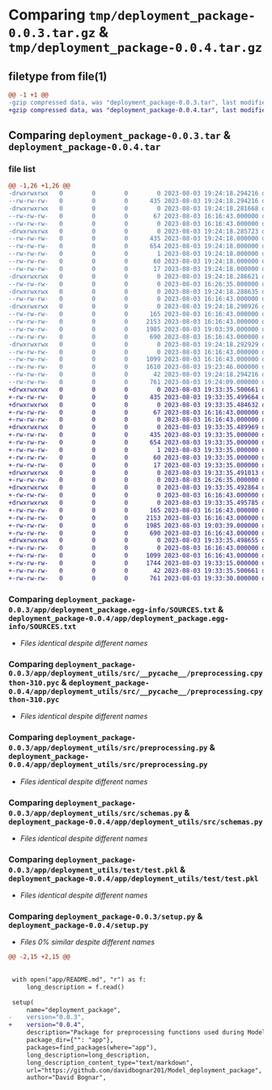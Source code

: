 # Comparing `tmp/deployment_package-0.0.3.tar.gz` & `tmp/deployment_package-0.0.4.tar.gz`

## filetype from file(1)

```diff
@@ -1 +1 @@
-gzip compressed data, was "deployment_package-0.0.3.tar", last modified: Thu Aug  3 19:24:18 2023, max compression
+gzip compressed data, was "deployment_package-0.0.4.tar", last modified: Thu Aug  3 19:33:35 2023, max compression
```

## Comparing `deployment_package-0.0.3.tar` & `deployment_package-0.0.4.tar`

### file list

```diff
@@ -1,26 +1,26 @@
-drwxrwxrwx   0        0        0        0 2023-08-03 19:24:18.294216 deployment_package-0.0.3/
--rw-rw-rw-   0        0        0      435 2023-08-03 19:24:18.294216 deployment_package-0.0.3/PKG-INFO
-drwxrwxrwx   0        0        0        0 2023-08-03 19:24:18.281668 deployment_package-0.0.3/app/
--rw-rw-rw-   0        0        0       67 2023-08-03 16:16:43.000000 deployment_package-0.0.3/app/README.md
--rw-rw-rw-   0        0        0        0 2023-08-03 16:16:43.000000 deployment_package-0.0.3/app/__init__.py
-drwxrwxrwx   0        0        0        0 2023-08-03 19:24:18.285723 deployment_package-0.0.3/app/deployment_package.egg-info/
--rw-rw-rw-   0        0        0      435 2023-08-03 19:24:18.000000 deployment_package-0.0.3/app/deployment_package.egg-info/PKG-INFO
--rw-rw-rw-   0        0        0      654 2023-08-03 19:24:18.000000 deployment_package-0.0.3/app/deployment_package.egg-info/SOURCES.txt
--rw-rw-rw-   0        0        0        1 2023-08-03 19:24:18.000000 deployment_package-0.0.3/app/deployment_package.egg-info/dependency_links.txt
--rw-rw-rw-   0        0        0       60 2023-08-03 19:24:18.000000 deployment_package-0.0.3/app/deployment_package.egg-info/requires.txt
--rw-rw-rw-   0        0        0       17 2023-08-03 19:24:18.000000 deployment_package-0.0.3/app/deployment_package.egg-info/top_level.txt
-drwxrwxrwx   0        0        0        0 2023-08-03 19:24:18.286621 deployment_package-0.0.3/app/deployment_utils/
--rw-rw-rw-   0        0        0        0 2023-08-03 16:26:35.000000 deployment_package-0.0.3/app/deployment_utils/__init__.py
-drwxrwxrwx   0        0        0        0 2023-08-03 19:24:18.288635 deployment_package-0.0.3/app/deployment_utils/src/
--rw-rw-rw-   0        0        0        0 2023-08-03 16:16:43.000000 deployment_package-0.0.3/app/deployment_utils/src/__init__.py
-drwxrwxrwx   0        0        0        0 2023-08-03 19:24:18.290926 deployment_package-0.0.3/app/deployment_utils/src/__pycache__/
--rw-rw-rw-   0        0        0      165 2023-08-03 16:16:43.000000 deployment_package-0.0.3/app/deployment_utils/src/__pycache__/__init__.cpython-310.pyc
--rw-rw-rw-   0        0        0     2153 2023-08-03 16:16:43.000000 deployment_package-0.0.3/app/deployment_utils/src/__pycache__/preprocessing.cpython-310.pyc
--rw-rw-rw-   0        0        0     1985 2023-08-03 19:03:39.000000 deployment_package-0.0.3/app/deployment_utils/src/preprocessing.py
--rw-rw-rw-   0        0        0      690 2023-08-03 16:16:43.000000 deployment_package-0.0.3/app/deployment_utils/src/schemas.py
-drwxrwxrwx   0        0        0        0 2023-08-03 19:24:18.292929 deployment_package-0.0.3/app/deployment_utils/test/
--rw-rw-rw-   0        0        0        0 2023-08-03 16:16:43.000000 deployment_package-0.0.3/app/deployment_utils/test/__init__.py
--rw-rw-rw-   0        0        0     1099 2023-08-03 16:16:43.000000 deployment_package-0.0.3/app/deployment_utils/test/test.pkl
--rw-rw-rw-   0        0        0     1610 2023-08-03 19:23:46.000000 deployment_package-0.0.3/app/deployment_utils/test/testing.py
--rw-rw-rw-   0        0        0       42 2023-08-03 19:24:18.294216 deployment_package-0.0.3/setup.cfg
--rw-rw-rw-   0        0        0      761 2023-08-03 19:24:09.000000 deployment_package-0.0.3/setup.py
+drwxrwxrwx   0        0        0        0 2023-08-03 19:33:35.500661 deployment_package-0.0.4/
+-rw-rw-rw-   0        0        0      435 2023-08-03 19:33:35.499664 deployment_package-0.0.4/PKG-INFO
+drwxrwxrwx   0        0        0        0 2023-08-03 19:33:35.484632 deployment_package-0.0.4/app/
+-rw-rw-rw-   0        0        0       67 2023-08-03 16:16:43.000000 deployment_package-0.0.4/app/README.md
+-rw-rw-rw-   0        0        0        0 2023-08-03 16:16:43.000000 deployment_package-0.0.4/app/__init__.py
+drwxrwxrwx   0        0        0        0 2023-08-03 19:33:35.489969 deployment_package-0.0.4/app/deployment_package.egg-info/
+-rw-rw-rw-   0        0        0      435 2023-08-03 19:33:35.000000 deployment_package-0.0.4/app/deployment_package.egg-info/PKG-INFO
+-rw-rw-rw-   0        0        0      654 2023-08-03 19:33:35.000000 deployment_package-0.0.4/app/deployment_package.egg-info/SOURCES.txt
+-rw-rw-rw-   0        0        0        1 2023-08-03 19:33:35.000000 deployment_package-0.0.4/app/deployment_package.egg-info/dependency_links.txt
+-rw-rw-rw-   0        0        0       60 2023-08-03 19:33:35.000000 deployment_package-0.0.4/app/deployment_package.egg-info/requires.txt
+-rw-rw-rw-   0        0        0       17 2023-08-03 19:33:35.000000 deployment_package-0.0.4/app/deployment_package.egg-info/top_level.txt
+drwxrwxrwx   0        0        0        0 2023-08-03 19:33:35.491013 deployment_package-0.0.4/app/deployment_utils/
+-rw-rw-rw-   0        0        0        0 2023-08-03 16:26:35.000000 deployment_package-0.0.4/app/deployment_utils/__init__.py
+drwxrwxrwx   0        0        0        0 2023-08-03 19:33:35.492864 deployment_package-0.0.4/app/deployment_utils/src/
+-rw-rw-rw-   0        0        0        0 2023-08-03 16:16:43.000000 deployment_package-0.0.4/app/deployment_utils/src/__init__.py
+drwxrwxrwx   0        0        0        0 2023-08-03 19:33:35.495785 deployment_package-0.0.4/app/deployment_utils/src/__pycache__/
+-rw-rw-rw-   0        0        0      165 2023-08-03 16:16:43.000000 deployment_package-0.0.4/app/deployment_utils/src/__pycache__/__init__.cpython-310.pyc
+-rw-rw-rw-   0        0        0     2153 2023-08-03 16:16:43.000000 deployment_package-0.0.4/app/deployment_utils/src/__pycache__/preprocessing.cpython-310.pyc
+-rw-rw-rw-   0        0        0     1985 2023-08-03 19:03:39.000000 deployment_package-0.0.4/app/deployment_utils/src/preprocessing.py
+-rw-rw-rw-   0        0        0      690 2023-08-03 16:16:43.000000 deployment_package-0.0.4/app/deployment_utils/src/schemas.py
+drwxrwxrwx   0        0        0        0 2023-08-03 19:33:35.498655 deployment_package-0.0.4/app/deployment_utils/test/
+-rw-rw-rw-   0        0        0        0 2023-08-03 16:16:43.000000 deployment_package-0.0.4/app/deployment_utils/test/__init__.py
+-rw-rw-rw-   0        0        0     1099 2023-08-03 16:16:43.000000 deployment_package-0.0.4/app/deployment_utils/test/test.pkl
+-rw-rw-rw-   0        0        0     1744 2023-08-03 19:33:15.000000 deployment_package-0.0.4/app/deployment_utils/test/testing.py
+-rw-rw-rw-   0        0        0       42 2023-08-03 19:33:35.500661 deployment_package-0.0.4/setup.cfg
+-rw-rw-rw-   0        0        0      761 2023-08-03 19:33:30.000000 deployment_package-0.0.4/setup.py
```

### Comparing `deployment_package-0.0.3/app/deployment_package.egg-info/SOURCES.txt` & `deployment_package-0.0.4/app/deployment_package.egg-info/SOURCES.txt`

 * *Files identical despite different names*

### Comparing `deployment_package-0.0.3/app/deployment_utils/src/__pycache__/preprocessing.cpython-310.pyc` & `deployment_package-0.0.4/app/deployment_utils/src/__pycache__/preprocessing.cpython-310.pyc`

 * *Files identical despite different names*

### Comparing `deployment_package-0.0.3/app/deployment_utils/src/preprocessing.py` & `deployment_package-0.0.4/app/deployment_utils/src/preprocessing.py`

 * *Files identical despite different names*

### Comparing `deployment_package-0.0.3/app/deployment_utils/src/schemas.py` & `deployment_package-0.0.4/app/deployment_utils/src/schemas.py`

 * *Files identical despite different names*

### Comparing `deployment_package-0.0.3/app/deployment_utils/test/test.pkl` & `deployment_package-0.0.4/app/deployment_utils/test/test.pkl`

 * *Files identical despite different names*

### Comparing `deployment_package-0.0.3/setup.py` & `deployment_package-0.0.4/setup.py`

 * *Files 0% similar despite different names*

```diff
@@ -2,15 +2,15 @@
 
 
 with open("app/README.md", "r") as f:
     long_description = f.read()
 
 setup(
     name="deployment_package",
-    version="0.0.3",
+    version="0.0.4",
     description="Package for preprocessing functions used during Model Deployment module",
     package_dir={"": "app"},
     packages=find_packages(where="app"),
     long_description=long_description,
     long_description_content_type="text/markdown",
     url="https://github.com/davidbognar201/Model_deployment_package",
     author="David Bognar",
```

